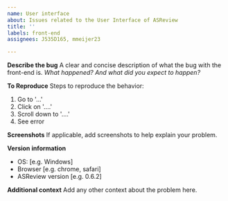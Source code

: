 ```yaml
---
name: User interface
about: Issues related to the User Interface of ASReview
title: ''
labels: front-end
assignees: J535D165, mmeijer23

---
```


**Describe the bug**
A clear and concise description of what the bug with the front-end is.
*What happened? And what did you expect to happen?*

**To Reproduce**
Steps to reproduce the behavior:
1. Go to '...'
2. Click on '....'
3. Scroll down to '....'
4. See error


**Screenshots**
If applicable, add screenshots to help explain your problem.

**Version information**
 - OS: [e.g. Windows]
 - Browser [e.g. chrome, safari]
 - ASReview version [e.g. 0.6.2]

**Additional context**
Add any other context about the problem here.
